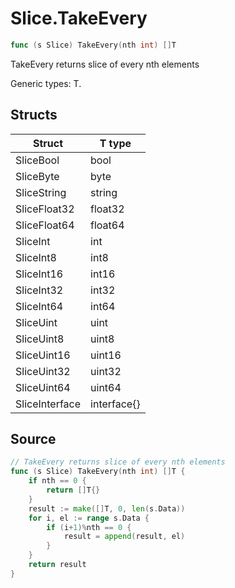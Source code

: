 # Slice.TakeEvery

```go
func (s Slice) TakeEvery(nth int) []T
```

TakeEvery returns slice of every nth elements

Generic types: T.

## Structs

| Struct | T type |
| ------ | ------ |
| SliceBool | bool |
| SliceByte | byte |
| SliceString | string |
| SliceFloat32 | float32 |
| SliceFloat64 | float64 |
| SliceInt | int |
| SliceInt8 | int8 |
| SliceInt16 | int16 |
| SliceInt32 | int32 |
| SliceInt64 | int64 |
| SliceUint | uint |
| SliceUint8 | uint8 |
| SliceUint16 | uint16 |
| SliceUint32 | uint32 |
| SliceUint64 | uint64 |
| SliceInterface | interface{} |

## Source

```go
// TakeEvery returns slice of every nth elements
func (s Slice) TakeEvery(nth int) []T {
	if nth == 0 {
		return []T{}
	}
	result := make([]T, 0, len(s.Data))
	for i, el := range s.Data {
		if (i+1)%nth == 0 {
			result = append(result, el)
		}
	}
	return result
}
```

